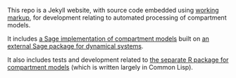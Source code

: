 This repo is a Jekyll website, with source code embedded using
[working markup](http://lalashan.mcmaster.ca/theobio/projects/index.php/Working_Markup),
for development relating to automated processing of compartment models.

It includes [a Sage implementation of compartment models](BoxModelsInSage.html)
built on [an external Sage package for dynamical systems](https://github.com/worden-lee/SageDynamics).

It also includes tests and development related to
[the separate R package for compartment models](https://github.com/tcporco/boxmodel)
(which is written largely in Common Lisp).
